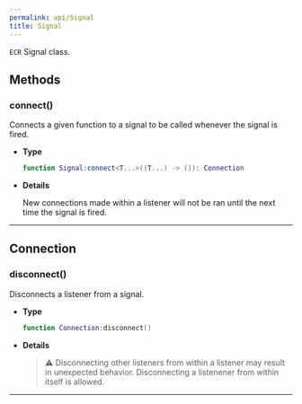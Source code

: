 ```yaml
---
permalink: api/Signal
title: Signal
---
```


`ECR` Signal class.

## Methods

### connect()

Connects a given function to a signal to be called whenever the signal is fired.

- **Type**

    ```lua
    function Signal:connect<T...>((T...) -> ()): Connection
    ```

- **Details**

    New connections made within a listener will not be ran until the next time the signal is fired.

---

## Connection

### disconnect()

Disconnects a listener from a signal.

- **Type**
  
    ```lua
    function Connection:disconnect()
    ```

- **Details**

    > ⚠️ Disconnecting other listeners from within a listener may result in unexpected behavior.
    > Disconnecting a listenener from within itself is allowed.

---
